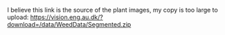 I believe this link is the source of the plant images, my copy is too large to upload: https://vision.eng.au.dk/?download=/data/WeedData/Segmented.zip
